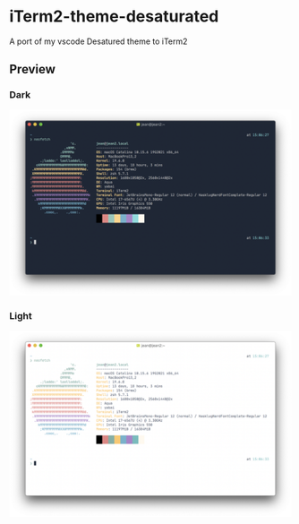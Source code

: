 # iTerm2-theme-desaturated

A port of my vscode Desatured theme to iTerm2

## Preview

### Dark

![dark preview](./preview-dark.png)

### Light

![light preview](./preview-light.png)

